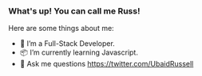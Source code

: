 ### What's up! You can call me Russ!


Here are some things about me:

- 🔭 I’m a Full-Stack Developer.
- 📦 I’m currently learning Javascript.
- 💬 Ask me questions https://twitter.com/UbaidRussell


